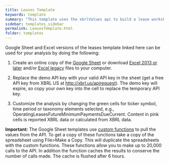 ```yaml
---
title: Leases Template
keywords: template
summary: "This template uses the xbrlValues api to build a lease worksheet that calculates the adjustments to account for an operating lease in the same manner as a capitalized lease. The template shows how the lease payments and discount rates can be extracted from XBRL data."
sidebar: templates_sidebar
permalink: LeasesTemplate.html
folder: templates
---
```


Google Sheet and Excel versions of the leases template linked here can be used for your analysis by doing the following: 

1. Create an online copy of the <a href="https://docs.google.com/spreadsheets/d/1JA_Gx_Wu0FwNdKatRg-8Ru3gyW36eOr3o7OuUv_QQR4/edit?usp=sharing" target="_blank">Google Sheet</a> or download [Excel 2013 or later](https://github.com/xbrlus/data_analysis_toolkit/blob/master/templates/Leases.xlsx?raw=true) and/or [Excel legacy](https://github.com/xbrlus/data_analysis_toolkit/blob/master/templates/Leases.xlsm?raw=true) files to your computer. 

2. Replace the demo API key with your valid API key in the sheet (get a free API key from XBRL US at http://xbrl.us/apirequest). The demo key will expire, so copy your own key into the cell to replace the temporary API key.

3. Customize the analysis by changing the green cells for ticker symbol, time period or taxonomy elements selected, e.g., OperatingLeasesFutureMinimumPaymentsDueCurrent. Content in pink cells is reported XBRL data or calculated from XBRL data.

**Important:** The Google Sheet templates use [custom functions](gsheetFunctions) to pull the values from the API.  To get a copy of these functions take a copy of the spreadsheet using File>Make a Copy. This will duplicate the spreadsheets with  the custom functions.  These functions allow you to make up to 20,000 calls to the API.  In addition the function caches the results to conserve the number of calls made. The cache is flushed after 6 hours.